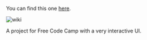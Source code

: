You can find this one [here](http://codepen.io/LibertysYarn/full/JYbogm/).

![wiki](http://libertymontano.com/FCCfiles/img/pomo.png)

 A project for Free Code Camp with a very interactive UI.
